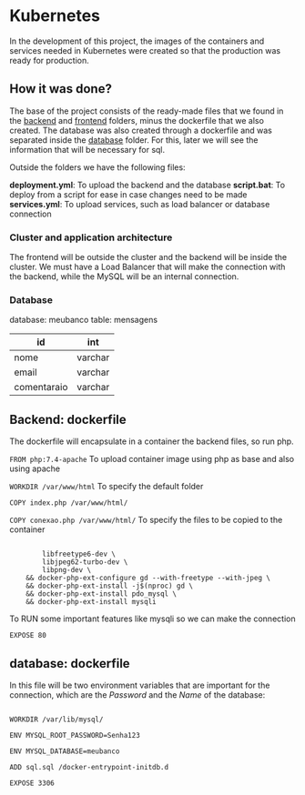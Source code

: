 # Kubernetes

In the development of this project, the images of the containers and services needed in Kubernetes were created so that the production was ready for production.

## **How it was done?**

The base of the project consists of the ready-made files that we found in the [backend](https://github.com/RonanMartin/k8s-projeto1-dio/tree/main/backend) and [frontend](https://github.com/RonanMartin/k8s-projeto1-dio/tree/main/frontend) folders, minus the dockerfile that we also created.
The database was also created through a dockerfile and was separated inside the [database](https://github.com/RonanMartin/k8s-projeto1-dio/tree/main/database) folder. For this, later we will see the information that will be necessary for sql.

Outside the folders we have the following files:

**deployment.yml**: To upload the backend and the database
**script.bat**: To deploy from a script for ease in case changes need to be made  
**services.yml**: To upload services, such as load balancer or database connection

### **Cluster and application architecture**

The frontend will be outside the cluster and the backend will be inside the cluster. We must have a Load Balancer that will make the connection with the backend, while the MySQL will be an internal connection.

### **Database**

database: meubanco
table: mensagens

| id          | int     |
| ----------- | ------- |
| nome        | varchar |
| email       | varchar |
| comentaraio | varchar |

## **Backend: dockerfile**

The dockerfile will encapsulate in a container the backend files, so run php.

`FROM php:7.4-apache` To upload container image using php as base and also using apache

`WORKDIR /var/www/html` To specify the default folder

`COPY index.php /var/www/html/`

`COPY conexao.php /var/www/html/` To specify the files to be copied to the container

```RUN apt-get update && apt-get install -y \

        libfreetype6-dev \
        libjpeg62-turbo-dev \
        libpng-dev \
    && docker-php-ext-configure gd --with-freetype --with-jpeg \
    && docker-php-ext-install -j$(nproc) gd \
    && docker-php-ext-install pdo_mysql \
    && docker-php-ext-install mysqli
```

To RUN some important features like mysqli so we can make the connection

`EXPOSE 80`

## **database: dockerfile**

In this file will be two environment variables that are important for the connection, which are the _Password_ and the _Name_ of the database:

```FROM mysql:5.7

WORKDIR /var/lib/mysql/

ENV MYSQL_ROOT_PASSWORD=Senha123

ENV MYSQL_DATABASE=meubanco

ADD sql.sql /docker-entrypoint-initdb.d

EXPOSE 3306
```
